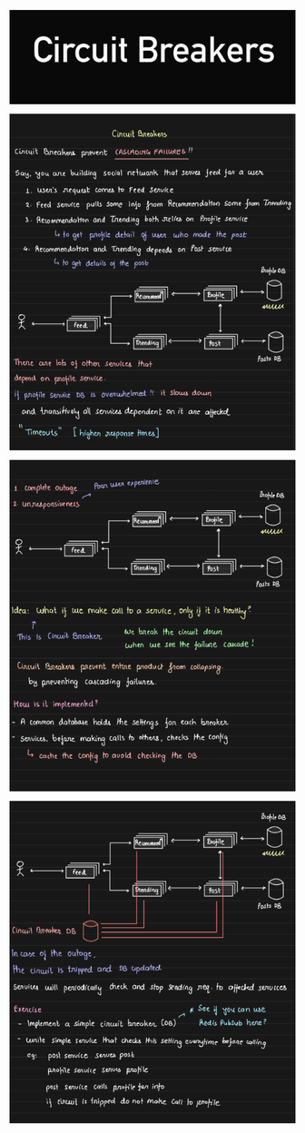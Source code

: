 ![1707672178962](image/17-circuit-breakers/1707672178962.png)

![1707672200571](image/17-circuit-breakers/1707672200571.png)

![1707672219002](image/17-circuit-breakers/1707672219002.png)

![1707672242871](image/17-circuit-breakers/1707672242871.png)
